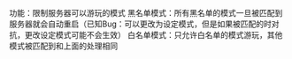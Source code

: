功能：限制服务器可以游玩的模式
黑名单模式：所有黑名单的模式一旦被匹配到服务器就会自动重启（已知Bug：可以更改为设定模式，但是如果被匹配的时对抗，更改设定模式可能不会生效）
白名单模式：只允许白名单的模式游玩，其他模式被匹配到和上面的处理相同